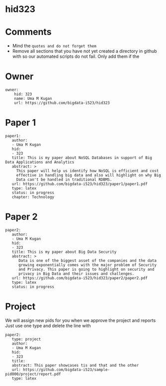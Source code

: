 # hid323
# Comments

* Mind the ```quotes and do not forget them```
* Remove all sections that you have not yet created a directory in github with so our automated scripts do not fail. Only add them if the 

# Owner

```
owner:
    hid: 323
    name: Uma M Kugan
    url: https://github.com/bigdata-i523/hid323
```

# Paper 1

```
paper1:
   author: 
   - Uma M Kugan
   hid:
   - 323
   title: This is my paper about NoSQL Databases in support of Big Data Applications and Analytics
   abstract: >
     This paper will help us identify how NoSQL is efficient and cost
     effective in handling big data and also will highlight on why Big
     Data can't be handled in traditional RDBMS.
   url: https://github.com/bigdata-i523/hid323/paper1/paper1.pdf
   type: latex
   status: in progress
   chapter: Technology
```
   
# Paper 2

```
paper2:
   author: 
   - Uma M Kugan
   hid:
   - 323
   title: This is my paper about Big Data Security
   abstract: >
      Data is one of the biggest asset of the companies and the data
      growing exponentially comes with the major problem of Security
      and Privacy. This paper is going to highlight on security and
      privacy in Big Data and their issues and challenges.
   url: https://github.com/bigdata-i523/hid323/paper2/paper2.pdf   
   type: latex
   status: in progress
```

# Project 

We will assign new pids for you when we approve the project and reports   
Just use one type and delete the line with 

```
paper2:
   type: project
   author: 
   - Uma M Kugan
   hid:
   - 323
   title: 
   abstract: This paper showcases tis and that and the other 
   url: https://github.com/bigdata-i523/sample-pid000/project/report.pdf
   type: latex
```
   
